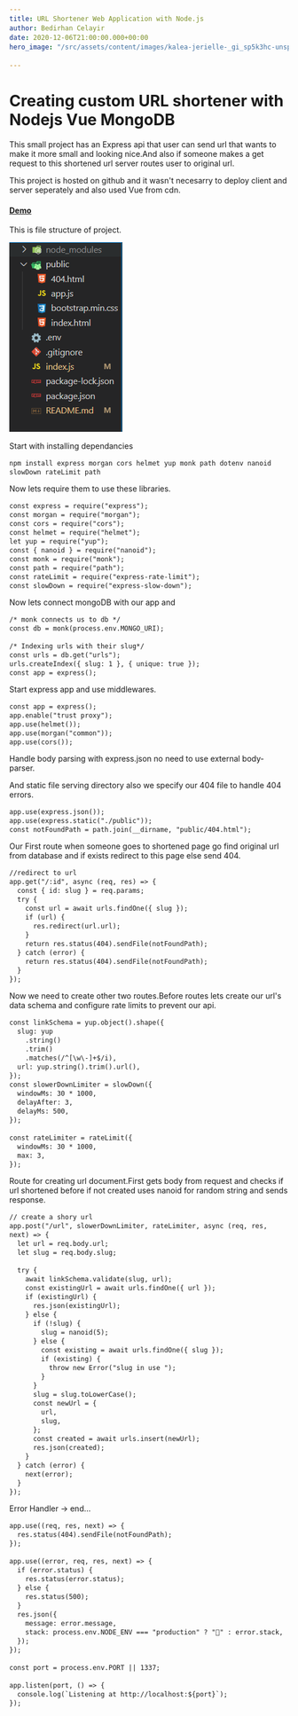 ```yaml
---
title: URL Shortener Web Application with Node.js
author: Bedirhan Celayir
date: 2020-12-06T21:00:00.000+00:00
hero_image: "/src/assets/content/images/kalea-jerielle-_gi_sp5k3hc-unsplash.jpg"

---
```

# Creating custom URL shortener with Nodejs Vue MongoDB

This small project has an Express api that user can send url that wants to make it more small and looking nice.And also if someone makes a get request to this shortened url server routes user to original url.

This project is hosted on github and it wasn't necesarry to deploy client and server seperately and also used Vue from cdn.

#### [Demo](https://urlkisaltici.herokuapp.com/ "Demo - App")

This is file structure of project.

![](/src/assets/content/images/file-structure.PNG "Project Structure")

Start with installing dependancies

    npm install express morgan cors helmet yup monk path dotenv nanoid slowDown rateLimit path 

Now lets require them to use these libraries.

    const express = require("express");
    const morgan = require("morgan");
    const cors = require("cors");
    const helmet = require("helmet");
    let yup = require("yup");
    const { nanoid } = require("nanoid");
    const monk = require("monk");
    const path = require("path");
    const rateLimit = require("express-rate-limit");
    const slowDown = require("express-slow-down");

Now lets connect mongoDB with our app and

    /* monk connects us to db */
    const db = monk(process.env.MONGO_URI);
    
    /* Indexing urls with their slug*/
    const urls = db.get("urls");
    urls.createIndex({ slug: 1 }, { unique: true });
    const app = express();

Start express app and use middlewares.

    const app = express();
    app.enable("trust proxy");
    app.use(helmet());
    app.use(morgan("common"));
    app.use(cors());

Handle body parsing with express.json no need to use external body-parser.

And static file serving directory also we specify our 404 file to handle 404 errors.

    app.use(express.json());
    app.use(express.static("./public"));
    const notFoundPath = path.join(__dirname, "public/404.html");

Our First route when someone goes to shortened page  go find original url from database and if exists redirect to this page else send 404.

    //redirect to url
    app.get("/:id", async (req, res) => {
      const { id: slug } = req.params;
      try {
        const url = await urls.findOne({ slug });
        if (url) {
          res.redirect(url.url);
        }
        return res.status(404).sendFile(notFoundPath);
      } catch (error) {
        return res.status(404).sendFile(notFoundPath);
      }
    });

Now we need to create other two routes.Before routes lets create our url's data schema and configure  rate limits to  prevent our api.

    const linkSchema = yup.object().shape({
      slug: yup
        .string()
        .trim()
        .matches(/^[\w\-]+$/i),
      url: yup.string().trim().url(),
    });
    const slowerDownLimiter = slowDown({
      windowMs: 30 * 1000,
      delayAfter: 3,
      delayMs: 500,
    });
    
    const rateLimiter = rateLimit({
      windowMs: 30 * 1000,
      max: 3,
    });

Route for creating url document.First gets body from request and checks if url shortened before if not created uses nanoid for random string and sends response.

    // create a shory url
    app.post("/url", slowerDownLimiter, rateLimiter, async (req, res, next) => {
      let url = req.body.url;
      let slug = req.body.slug;
    
      try {
        await linkSchema.validate(slug, url);
        const existingUrl = await urls.findOne({ url });
        if (existingUrl) {
          res.json(existingUrl);
        } else {
          if (!slug) {
            slug = nanoid(5);
          } else {
            const existing = await urls.findOne({ slug });
            if (existing) {
              throw new Error("slug in use ");
            }
          }
          slug = slug.toLowerCase();
          const newUrl = {
            url,
            slug,
          };
          const created = await urls.insert(newUrl);
          res.json(created);
        }
      } catch (error) {
        next(error);
      }
    });

Error Handler -> end...

    app.use((req, res, next) => {
      res.status(404).sendFile(notFoundPath);
    });
    
    app.use((error, req, res, next) => {
      if (error.status) {
        res.status(error.status);
      } else {
        res.status(500);
      }
      res.json({
        message: error.message,
        stack: process.env.NODE_ENV === "production" ? "🥞" : error.stack,
      });
    });
    
    const port = process.env.PORT || 1337;
    
    app.listen(port, () => {
      console.log(`Listening at http://localhost:${port}`);
    });
    